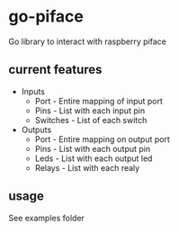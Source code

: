 go-piface
=========

Go library to interact with raspberry piface


current features
----------------

* Inputs
	* Port - Entire mapping of input port
	* Pins - List with each input pin
	* Switches - List of each switch
* Outputs
	* Port - Entire mapping on output port
	* Pins - List with each output pin
	* Leds - List with each output led
	* Relays - List with each realy

usage
-----

See examples folder
